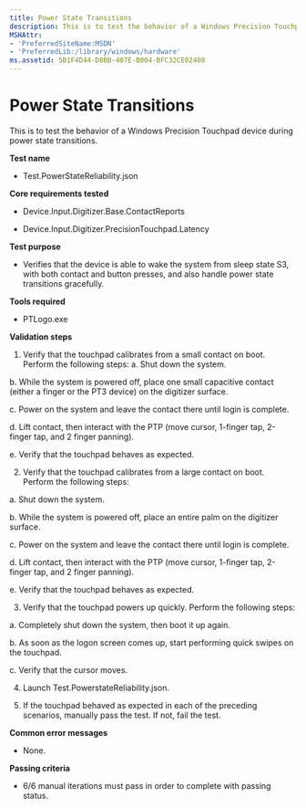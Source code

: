 ```yaml
---
title: Power State Transitions
description: This is to test the behavior of a Windows Precision Touchpad device during power state transitions.
MSHAttr:
- 'PreferredSiteName:MSDN'
- 'PreferredLib:/library/windows/hardware'
ms.assetid: 5B1F4D44-D8BB-407E-B004-BFC32CE02408
---
```


# Power State Transitions


This is to test the behavior of a Windows Precision Touchpad device during power state transitions.

**Test name**

-   Test.PowerStateReliability.json

**Core requirements tested**

-   Device.Input.Digitizer.Base.ContactReports

-   Device.Input.Digitizer.PrecisionTouchpad.Latency

**Test purpose**

-   Verifies that the device is able to wake the system from sleep state S3, with both contact and button presses, and also handle power state transitions gracefully.

**Tools required**

-   PTLogo.exe

**Validation steps**

1. Verify that the touchpad calibrates from a small contact on boot. Perform the following steps:
a. Shut down the system.

b. While the system is powered off, place one small capacitive contact (either a finger or the PT3 device) on the digitizer surface.

c. Power on the system and leave the contact there until login is complete.

d. Lift contact, then interact with the PTP (move cursor, 1-finger tap, 2-finger tap, and 2 finger panning).

e. Verify that the touchpad behaves as expected.

2. Verify that the touchpad calibrates from a large contact on boot. Perform the following steps:

a. Shut down the system.

b. While the system is powered off, place an entire palm on the digitizer surface.

c. Power on the system and leave the contact there until login is complete.

d. Lift contact, then interact with the PTP (move cursor, 1-finger tap, 2-finger tap, and 2 finger panning).

e. Verify that the touchpad behaves as expected.

3. Verify that the touchpad powers up quickly. Perform the following steps:

a. Completely shut down the system, then boot it up again.

b. As soon as the logon screen comes up, start performing quick swipes on the touchpad.

c. Verify that the cursor moves.

4. Launch Test.PowerstateReliability.json.

5. If the touchpad behaved as expected in each of the preceding scenarios, manually pass the test. If not, fail the test.

**Common error messages**

-   None.

**Passing criteria**

-   6/6 manual iterations must pass in order to complete with passing status.

 

 







